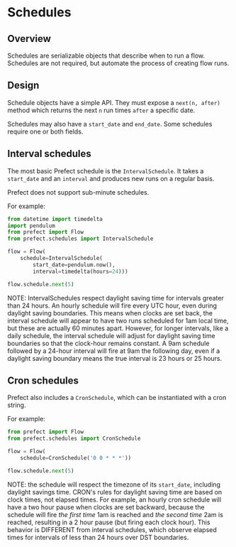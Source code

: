 # Schedules

## Overview

Schedules are serializable objects that describe when to run a flow. Schedules are not required, but automate the process of creating flow runs.

## Design

Schedule objects have a simple API. They must expose a `next(n, after)` method which returns the next `n` run times `after` a specific date.

Schedules may also have a `start_date` and `end_date`. Some schedules require one or both fields.

## Interval schedules

The most basic Prefect schedule is the `IntervalSchedule`. It takes a `start_date` and an `interval` and produces new runs on a regular basis.

Prefect does not support sub-minute schedules.

For example:

```python
from datetime import timedelta
import pendulum
from prefect import Flow
from prefect.schedules import IntervalSchedule

flow = Flow(
    schedule=IntervalSchedule(
        start_date=pendulum.now(),
        interval=timedelta(hours=24)))

flow.schedule.next(5)
```

NOTE: IntervalSchedules respect daylight saving time for intervals greater than 24 hours. An hourly schedule will fire every UTC hour, even during daylight saving boundaries. This means when clocks are set back, the interval schedule will appear to have two runs scheduled for 1am local time, but these are actually 60 minutes apart. However, for longer intervals, like a daily schedule, the interval schedule will adjust for daylight saving time boundaries so that the clock-hour remains constant. A 9am schedule followed by a 24-hour interval will fire at 9am the following day, even if a daylight saving boundary means the true interval is 23 hours or 25 hours.

## Cron schedules

Prefect also includes a `CronSchedule`, which can be instantiated with a cron string.

For example:

```python
from prefect import Flow
from prefect.schedules import CronSchedule

flow = Flow(
    schedule=CronSchedule('0 0 * * *'))

flow.schedule.next(5)
```

NOTE: the schedule will respect the timezone of its `start_date`, including daylight savings time. CRON's rules for daylight saving time are based on clock times, not elapsed times. For example, an hourly cron schedule will have a two hour pause when clocks are set backward, because the schedule will fire *the first time* 1am is reached and *the second time* 2am is reached, resulting in a 2 hour pause (but firing each clock hour). This behavior is DIFFERENT from interval schedules, which observe elapsed times for intervals of less than 24 hours over DST boundaries.
